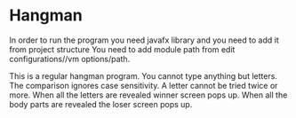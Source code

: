 # Hangman
In order to run the program you need javafx library and you need to add it from project structure
You need to add module path from edit configurations//vm options/path.

This is a regular hangman program.
You cannot type anything but letters.
The comparison ignores case sensitivity.
A letter cannot be tried twice or more.
When all the letters are revealed winner screen pops up.
When all the body parts are revealed the loser screen pops up.
